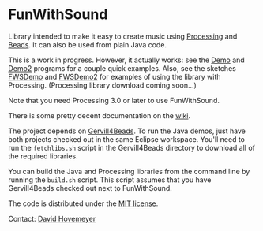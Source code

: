 FunWithSound
============

Library intended to make it easy to create music using [Processing](http://processessing.org) and [Beads](http://www.beadsproject.net).  It can also be used from plain Java code.

This is a work in progress.  However, it actually works: see the [Demo](https://github.com/daveho/FunWithSound/blob/master/FunWithSound/demo/io/github/daveho/funwithsound/demo/Demo.java) and [Demo2](https://github.com/daveho/FunWithSound/blob/master/FunWithSound/demo/io/github/daveho/funwithsound/demo/Demo2.java) programs for a couple quick examples.  Also, see the sketches [FWSDemo](https://github.com/daveho/FunWithSound/blob/master/FunWithSoundProcessingLib/examples/FWSDemo/FWSDemo.pde) and [FWSDemo2](https://github.com/daveho/FunWithSound/blob/master/FunWithSoundProcessingLib/examples/FWSDemo2/FWSDemo2.pde) for examples of using the library with Processing.  (Processing library download coming soon...)

Note that you need Processing 3.0 or later to use FunWithSound.

There is some pretty decent documentation on the [wiki](https://github.com/daveho/FunWithSound/wiki).

The project depends on [Gervill4Beads](https://github.com/daveho/Gervill4Beads).  To run the Java demos, just have both projects checked out in the same Eclipse workspace.  You'll need to run the `fetchlibs.sh` script in the Gervill4Beads directory to download all of the required libraries.

You can build the Java and Processing libraries from the command line by running the `build.sh` script.  This script assumes that you have Gervill4Beads checked out next to FunWithSound.

The code is distributed under the [MIT license](https://github.com/daveho/FunWithSound/blob/master/LICENSE.txt).

Contact: [David Hovemeyer](mailto:david.hovemeyer@gmail.com)
